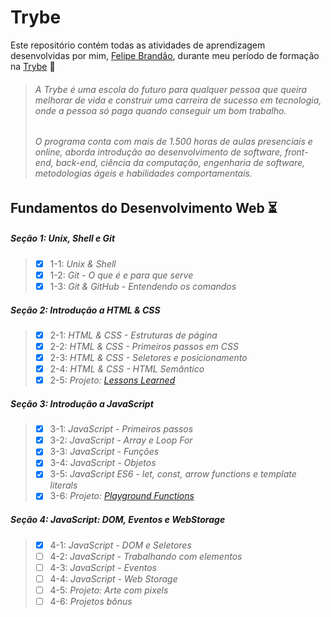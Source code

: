 # Trybe

Este repositório contém todas as atividades de aprendizagem desenvolvidas por mim, [Felipe Brandão](https://linkedin.com/in/felipebrandaodasilva/), durante meu período de formação na [Trybe](https://www.betrybe.com/) 🚀

> ###### A Trybe é uma escola do futuro para qualquer pessoa que queira melhorar de vida e construir uma carreira de sucesso em tecnologia, onde a pessoa só paga quando conseguir um bom trabalho.  
> ###### O programa conta com mais de 1.500 horas de aulas presenciais e online, aborda introdução ao desenvolvimento de software, front-end, back-end, ciência da computação, engenharia de software, metodologias ágeis e habilidades comportamentais.

## Fundamentos do Desenvolvimento Web ⏳

##### Seção 1: Unix, Shell e Git
>
>- [X] 1-1: _Unix & Shell_
>- [X] 1-2: _Git - O que é e para que serve_
>- [X] 1-3: _Git & GitHub - Entendendo os comandos_

##### Seção 2: Introdução a HTML & CSS
>
>- [X] 2-1: _HTML & CSS - Estruturas de página_
>- [X] 2-2: _HTML & CSS - Primeiros passos em CSS_
>- [X] 2-3: _HTML & CSS - Seletores e posicionamento_
>- [X] 2-4: _HTML & CSS - HTML Semântico_
>- [X] 2-5: _Projeto: [Lessons Learned](https://github.com/tryber/sd-033-a-project-lessons-learned/pull/22)_

##### Seção 3: Introdução a JavaScript
>
>- [X] 3-1: _JavaScript - Primeiros passos_
>- [X] 3-2: _JavaScript - Array e Loop For_
>- [X] 3-3: _JavaScript - Funções_
>- [X] 3-4: _JavaScript - Objetos_
>- [X] 3-5: _JavaScript ES6 - let, const, arrow functions e template literals_
>- [X] 3-6: _Projeto: [Playground Functions](https://github.com/tryber/sd-033-a-project-playground-functions/pull/123)_

##### Seção 4: JavaScript: DOM, Eventos e WebStorage
>
>- [X] 4-1: _JavaScript - DOM e Seletores_
>- [ ] 4-2: _JavaScript - Trabalhando com elementos_
>- [ ] 4-3: _JavaScript - Eventos_
>- [ ] 4-4: _JavaScript - Web Storage_
>- [ ] 4-5: _Projeto: Arte com pixels_
>- [ ] 4-6: _Projetos bônus_

